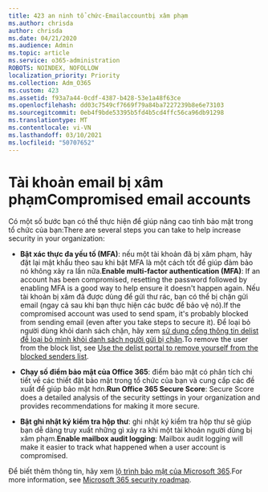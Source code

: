 ```yaml
---
title: 423 an ninh tổ chức-Emailaccountbị xâm phạm
ms.author: chrisda
author: chrisda
ms.date: 04/21/2020
ms.audience: Admin
ms.topic: article
ms.service: o365-administration
ROBOTS: NOINDEX, NOFOLLOW
localization_priority: Priority
ms.collection: Adm_O365
ms.custom: 423
ms.assetid: f93a7a44-0cdf-4387-b428-53e1a48f63ce
ms.openlocfilehash: dd03c7549cf7669f79a84ba7227239b8e6e73103
ms.sourcegitcommit: 0eb4f9bde53395b5fd4b5cd4ffc56ca96db91298
ms.translationtype: MT
ms.contentlocale: vi-VN
ms.lasthandoff: 03/10/2021
ms.locfileid: "50707652"
---
```

# <a name="compromised-email-accounts"></a><span data-ttu-id="209bf-102">Tài khoản email bị xâm phạm</span><span class="sxs-lookup"><span data-stu-id="209bf-102">Compromised email accounts</span></span>

<span data-ttu-id="209bf-103">Có một số bước bạn có thể thực hiện để giúp nâng cao tính bảo mật trong tổ chức của bạn:</span><span class="sxs-lookup"><span data-stu-id="209bf-103">There are several steps you can take to help increase security in your organization:</span></span>

- <span data-ttu-id="209bf-104">**Bật xác thực đa yếu tố (MFA)**: nếu một tài khoản đã bị xâm phạm, hãy đặt lại mật khẩu theo sau khi bật MFA là một cách tốt để giúp đảm bảo nó không xảy ra lần nữa.</span><span class="sxs-lookup"><span data-stu-id="209bf-104">**Enable multi-factor authentication (MFA)**: If an account has been compromised, resetting the password followed by enabling MFA is a good way to help ensure it doesn't happen again.</span></span> <span data-ttu-id="209bf-105">Nếu tài khoản bị xâm đã được dùng để gửi thư rác, bạn có thể bị chặn gửi email (ngay cả sau khi bạn thực hiện các bước để bảo vệ nó).</span><span class="sxs-lookup"><span data-stu-id="209bf-105">If the compromised account was used to send spam, it's probably blocked from sending email (even after you take steps to secure it).</span></span> <span data-ttu-id="209bf-106">Để loại bỏ người dùng khỏi danh sách chặn, hãy xem [sử dụng cổng thông tin delist để loại bỏ mình khỏi danh sách người gửi bị chặn](https://docs.microsoft.com/microsoft-365/security/office-365-security/use-the-delist-portal-to-remove-yourself-from-the-office-365-blocked-senders-lis).</span><span class="sxs-lookup"><span data-stu-id="209bf-106">To remove the user from the block list, see [Use the delist portal to remove yourself from the blocked senders list](https://docs.microsoft.com/microsoft-365/security/office-365-security/use-the-delist-portal-to-remove-yourself-from-the-office-365-blocked-senders-lis).</span></span>

- <span data-ttu-id="209bf-107">**Chạy số điểm bảo mật của Office 365**: điểm bảo mật có phân tích chi tiết về các thiết đặt bảo mật trong tổ chức của bạn và cung cấp các đề xuất để giúp bảo mật hơn.</span><span class="sxs-lookup"><span data-stu-id="209bf-107">**Run Office 365 Secure Score**: Secure Score does a detailed analysis of the security settings in your organization and provides recommendations for making it more secure.</span></span>

- <span data-ttu-id="209bf-108">**Bật ghi nhật ký kiểm tra hộp thư**: ghi nhật ký kiểm tra hộp thư sẽ giúp bạn dễ dàng truy xuất những gì xảy ra khi một tài khoản người dùng bị xâm phạm.</span><span class="sxs-lookup"><span data-stu-id="209bf-108">**Enable mailbox audit logging**: Mailbox audit logging will make it easier to track what happened when a user account is compromised.</span></span>

<span data-ttu-id="209bf-109">Để biết thêm thông tin, hãy xem [lộ trình bảo mật của Microsoft 365](https://docs.microsoft.com/microsoft-365/security/office-365-security/security-roadmap).</span><span class="sxs-lookup"><span data-stu-id="209bf-109">For more information, see [Microsoft 365 security roadmap](https://docs.microsoft.com/microsoft-365/security/office-365-security/security-roadmap).</span></span>
